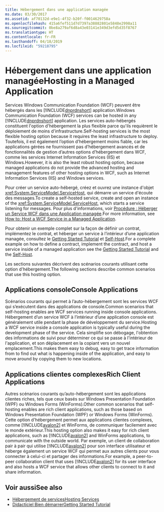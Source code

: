 ```yaml
---
title: Hébergement dans une application managée
ms.date: 03/30/2017
ms.assetid: af70132d-e9e1-4f32-b20f-f0014629758a
ms.openlocfilehash: 415a6fef511d7d7397a38882801e5848e2998a11
ms.sourcegitcommit: 0be8a279af6d8a43e03141e349d3efd5d35f8767
ms.translationtype: HT
ms.contentlocale: fr-FR
ms.lasthandoff: 04/18/2019
ms.locfileid: "59218795"
---
```

# <a name="hosting-in-a-managed-application"></a><span data-ttu-id="d6348-102">Hébergement dans une application managée</span><span class="sxs-lookup"><span data-stu-id="d6348-102">Hosting in a Managed Application</span></span>
<span data-ttu-id="d6348-103">Services Windows Communication Foundation (WCF) peuvent être hébergés dans les [!INCLUDE[dnprdnshort](../../../../includes/dnprdnshort-md.md)] application.</span><span class="sxs-lookup"><span data-stu-id="d6348-103">Windows Communication Foundation (WCF) services can be hosted in any [!INCLUDE[dnprdnshort](../../../../includes/dnprdnshort-md.md)] application.</span></span> <span data-ttu-id="d6348-104">Les services auto-hébergés constituent l'option d'hébergement la plus flexible parce qu'ils requièrent le déploiement de moins d'infrastructure.</span><span class="sxs-lookup"><span data-stu-id="d6348-104">Self-hosting services is the most flexible hosting option because it requires the least infrastructure to deploy.</span></span> <span data-ttu-id="d6348-105">Toutefois, il est également l’option d’hébergement moins fiable, car les applications gérées ne fournissent pas d’hébergement avancés et de fonctionnalités de gestion d’autres options d’hébergement dans WCF, comme les services Internet Information Services (IIS) et Windows.</span><span class="sxs-lookup"><span data-stu-id="d6348-105">However, it is also the least robust hosting option, because managed applications do not provide the advanced hosting and management features of other hosting options in WCF, such as Internet Information Services (IIS) and Windows services.</span></span>  
  
 <span data-ttu-id="d6348-106">Pour créer un service auto-hébergé, créez et ouvrez une instance d'objet <xref:System.ServiceModel.ServiceHost>, qui démarre un service d'écoute des messages.</span><span class="sxs-lookup"><span data-stu-id="d6348-106">To create a self-hosted service, create and open an instance of the <xref:System.ServiceModel.ServiceHost>, which starts a service listening for messages.</span></span> <span data-ttu-id="d6348-107">Pour plus d'informations, voir [Procédure : Héberger un Service WCF dans une Application managée](../../../../docs/framework/wcf/how-to-host-a-wcf-service-in-a-managed-application.md).</span><span class="sxs-lookup"><span data-stu-id="d6348-107">For more information, see [How to: Host a WCF Service in a Managed Application](../../../../docs/framework/wcf/how-to-host-a-wcf-service-in-a-managed-application.md).</span></span>  
  
 <span data-ttu-id="d6348-108">Pour obtenir un exemple complet sur la façon de définir un contrat, implémentez le contrat, et héberger un service à l’intérieur d’une application managée, consultez le [Getting Started Tutorial](../../../../docs/framework/wcf/getting-started-tutorial.md) et [Self-Host](../../../../docs/framework/wcf/samples/self-host.md).</span><span class="sxs-lookup"><span data-stu-id="d6348-108">For a complete example on how to define a contract, implement the contract, and host a service inside of a managed application see the [Getting Started Tutorial](../../../../docs/framework/wcf/getting-started-tutorial.md) and the [Self-Host](../../../../docs/framework/wcf/samples/self-host.md).</span></span>  
  
 <span data-ttu-id="d6348-109">Les sections suivantes décrivent des scénarios courants utilisant cette option d'hébergement.</span><span class="sxs-lookup"><span data-stu-id="d6348-109">The following sections describe common scenarios that use this hosting option.</span></span>  
  
## <a name="console-applications"></a><span data-ttu-id="d6348-110">Applications console</span><span class="sxs-lookup"><span data-stu-id="d6348-110">Console Applications</span></span>  
 <span data-ttu-id="d6348-111">Scénarios courants qui permet à l’auto-hébergement sont les services WCF qui s’exécutent dans des applications de console.</span><span class="sxs-lookup"><span data-stu-id="d6348-111">Common scenarios that self-hosting enables are WCF services running inside console applications.</span></span> <span data-ttu-id="d6348-112">Hébergement d’un service WCF à l’intérieur d’une application console est généralement utile pendant la phase de développement du service.</span><span class="sxs-lookup"><span data-stu-id="d6348-112">Hosting a WCF service inside a console application is typically useful during the development phase of the service.</span></span> <span data-ttu-id="d6348-113">Cela simplifie son débogage, l'obtention des informations de suivi pour déterminer ce qui se passe à l'intérieur de l'application, et son déplacement en la copiant vers un nouvel emplacement.</span><span class="sxs-lookup"><span data-stu-id="d6348-113">This makes them easy to debug, easy to get trace information from to find out what is happening inside of the application, and easy to move around by copying them to new locations.</span></span>  
  
## <a name="rich-client-applications"></a><span data-ttu-id="d6348-114">Applications clientes complexes</span><span class="sxs-lookup"><span data-stu-id="d6348-114">Rich Client Applications</span></span>  
 <span data-ttu-id="d6348-115">Autres scénarios courants qu’auto-hébergement sont les applications clientes riches, tels que ceux basés sur Windows Presentation Foundation (WPF) ou Windows Forms (WinForms).</span><span class="sxs-lookup"><span data-stu-id="d6348-115">Other common scenarios that self-hosting enables are rich client applications, such as those based on Windows Presentation Foundation (WPF) or Windows Forms (WinForms).</span></span> <span data-ttu-id="d6348-116">Cette option d'hébergement permet aux applications clientes complexes, comme [!INCLUDE[avalon2](../../../../includes/avalon2-md.md)] et WinForms, de communiquer facilement avec le monde extérieur.</span><span class="sxs-lookup"><span data-stu-id="d6348-116">This hosting option also makes it easy for rich client applications, such as [!INCLUDE[avalon2](../../../../includes/avalon2-md.md)] and WinForms applications, to communicate with the outside world.</span></span> <span data-ttu-id="d6348-117">Par exemple, un client de collaboration pair à pair qui utilise [!INCLUDE[avalon2](../../../../includes/avalon2-md.md)] pour son interface utilisateur et héberge également un service WCF qui permet aux autres clients pour vous connecter à celui-ci et partager des informations.</span><span class="sxs-lookup"><span data-stu-id="d6348-117">For example, a peer-to-peer collaboration client that uses [!INCLUDE[avalon2](../../../../includes/avalon2-md.md)] for its user interface and also hosts a WCF service that allows other clients to connect to it and share information.</span></span>  
  
## <a name="see-also"></a><span data-ttu-id="d6348-118">Voir aussi</span><span class="sxs-lookup"><span data-stu-id="d6348-118">See also</span></span>

- [<span data-ttu-id="d6348-119">Hébergement de services</span><span class="sxs-lookup"><span data-stu-id="d6348-119">Hosting Services</span></span>](../../../../docs/framework/wcf/hosting-services.md)
- [<span data-ttu-id="d6348-120">Didacticiel Bien démarrer</span><span class="sxs-lookup"><span data-stu-id="d6348-120">Getting Started Tutorial</span></span>](../../../../docs/framework/wcf/getting-started-tutorial.md)
